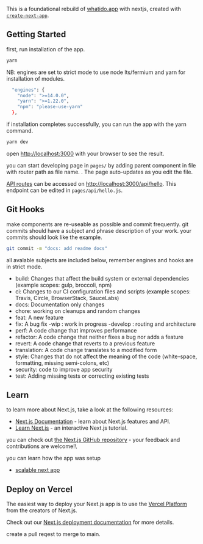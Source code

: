 This is a foundational rebuild of [whatido.app](https://whatido.app/) with nextjs, created with [`create-next-app`](https://github.com/vercel/next.js/tree/canary/packages/create-next-app).

## Getting Started

first, run installation of the app.

```bash
yarn
```

NB: engines are set to strict mode to use node lts/fermium and yarn for installation of modules.

```bash
  "engines": {
    "node": ">=14.0.0",
    "yarn": ">=1.22.0",
    "npm": "please-use-yarn"
  },
```

if installation completes successfully, you can run the app with the yarn command.

```bash
yarn dev
```

open [http://localhost:3000](http://localhost:3000) with your browser to see the result.

you can start developing page in `pages/` by adding parent component in file with router path as file name. . The page auto-updates as you edit the file.

[API routes](https://nextjs.org/docs/api-routes/introduction) can be accessed on [http://localhost:3000/api/hello](http://localhost:3000/api/hello). This endpoint can be edited in `pages/api/hello.js`.

## Git Hooks

make components are re-useable as possible and commit frequently.
git commits should have a subject and phrase description of your work.
your commits should look like the example.

```bash
git commit -m "docs: add readme docs"
```

all avalable subjects are included below, remember engines and hooks are in strict mode.

- build: Changes that affect the build system or external dependencies (example scopes: gulp, broccoli, npm)
- ci: Changes to our CI configuration files and scripts (example scopes: Travis, Circle, BrowserStack, SauceLabs)
- docs: Documentation only changes
- chore: working on cleanups and random changes
- feat: A new feature
- fix: A bug fix
  -wip : work in progress
  -develop : routing and architecture
- perf: A code change that improves performance
- refactor: A code change that neither fixes a bug nor adds a feature
- revert: A code change that reverts to a previous feature
- translation: A code change translates to a modified form
- style: Changes that do not affect the meaning of the code (white-space, formatting, missing semi-colons, etc)
- security: code to improve app security
- test: Adding missing tests or correcting existing tests

## Learn

to learn more about Next.js, take a look at the following resources:

- [Next.js Documentation](https://nextjs.org/docs) - learn about Next.js features and API.
- [Learn Next.js](https://nextjs.org/learn) - an interactive Next.js tutorial.

you can check out [the Next.js GitHub repository](https://github.com/vercel/next.js/) - your feedback and contributions are welcome!\\

you can learn how the app was setup

- [scalable next app](https://dev.to/alexeagleson/how-to-build-scalable-architecture-for-your-nextjs-project-2pb7)

## Deploy on Vercel

The easiest way to deploy your Next.js app is to use the [Vercel Platform](https://vercel.com/new?utm_medium=default-template&filter=next.js&utm_source=create-next-app&utm_campaign=create-next-app-readme) from the creators of Next.js.

Check out our [Next.js deployment documentation](https://nextjs.org/docs/deployment) for more details.

create a pull reqest to merge to main.
